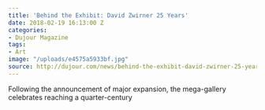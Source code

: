 ```yaml
---
title: 'Behind the Exhibit: David Zwirner 25 Years'
date: 2018-02-19 16:13:00 Z
categories:
- Dujour Magazine
tags:
- Art
image: "/uploads/e4575a5933bf.jpg"
source: http://dujour.com/news/behind-the-exhibit-david-zwirner-25-years/
---
```


Following the announcement of major expansion, the mega-gallery celebrates reaching a quarter-century

